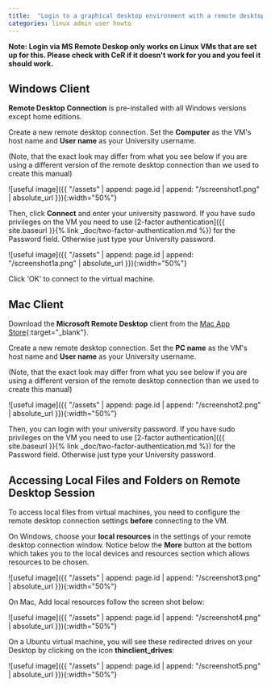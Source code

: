 ```yaml
---
title:  "Login to a graphical desktop environment with a remote desktop client"
categories: linux admin user howto
---
```


__Note: Login via MS Remote Deskop only works on Linux VMs that are set up for this. Please check with CeR if it doesn't work for you and you feel it should work.__

## Windows Client

**Remote Desktop Connection** is pre-installed with all Windows versions except home editions. 

Create a new remote desktop connection. Set the **Computer** as the VM's host name and **User name** as your University username.

(Note, that the exact look may differ from what you see below if you are using a different version of the remote desktop connection than we used to create this manual)

![useful image]({{ "/assets" | append: page.id | append: "/screenshot1.png" | absolute_url }}){:width="50%"}

Then, click **Connect** and enter your university password. If you have sudo privileges on the VM you need to use [2-factor authentication]({{ site.baseurl }}{% link _doc/two-factor-authentication.md %}) for the Password field. Otherwise just type your University password.

![useful image]({{ "/assets" | append: page.id | append: "/screenshot1a.png" | absolute_url }}){:width="50%"}

Click 'OK' to connect to the virtual machine.

## Mac Client

Download the **Microsoft Remote Desktop** client from the [Mac App Store](https://itunes.apple.com/us/app/microsoft-remote-desktop/id1295203466?mt=12){:target="_blank"}.

Create a new remote desktop connection. Set the **PC name** as the VM's host name and **User name** as your University username.

(Note, that the exact look may differ from what you see below if you are using a different version of the remote desktop connection than we used to create this manual)
    
![useful image]({{ "/assets" | append: page.id | append: "/screenshot2.png" | absolute_url }}){:width="50%"}

Then, you can login with your university password. If you have sudo privileges on the VM you need to use [2-factor authentication]({{ site.baseurl }}{% link _doc/two-factor-authentication.md %}) for the Password field. Otherwise just type your University password.


## Accessing Local Files and Folders on Remote Desktop Session

To access local files from virtual machines, you need to configure the remote desktop connection settings **before** connecting to the VM.

On Windows, choose your **local resources** in the settings of your remote desktop connection window.  Notice below the **More** button at the bottom which takes you to the local devices and resources section which allows resources to be chosen.

![useful image]({{ "/assets" | append: page.id | append: "/screenshot3.png" | absolute_url }}){:width="50%"}

On Mac, Add local resources follow the screen shot below:

![useful image]({{ "/assets" | append: page.id | append: "/screenshot4.png" | absolute_url }}){:width="50%"}

On a Ubuntu virtual machine, you will see these redirected drives on your Desktop by clicking on the icon **thinclient_drives**:

![useful image]({{ "/assets" | append: page.id | append: "/screenshot5.png" | absolute_url }}){:width="50%"}

